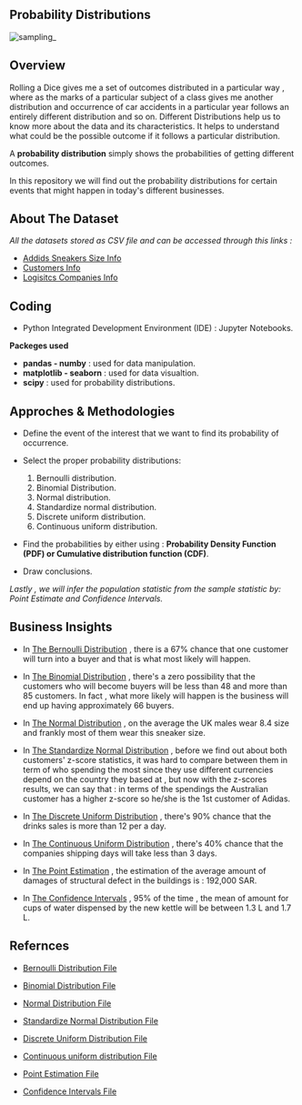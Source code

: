 ## Probability Distributions

![sampling_](https://github.com/hayasalman/Probability-Distributions/assets/71796909/60981a59-da50-47cb-8eef-06e13feefe0f)

## Overview

Rolling a Dice gives me a set of outcomes distributed in a particular way , where as the marks of a particular subject of a class gives me another distribution and occurrence of car accidents 
in a particular year follows an entirely different distribution and so on. 
Different Distributions help us to know more about the data and its characteristics. It helps to understand what could be the possible outcome if it follows a particular distribution.

A **probability distribution** simply shows the probabilities of getting different outcomes.

In this repository we will find out the probability distributions for certain events that might happen in today's different businesses.

## About The Dataset

 *All the datasets stored as CSV file and can be accessed through this links :*

- [Addids Sneakers Size Info](https://github.com/hayasalman/Probability-Distributions/blob/main/Datasets/adidas_data.csv)
- [Customers Info](https://github.com/hayasalman/Probability-Distributions/blob/main/Notebooks/Bernoulli%20Vs.%20Binomial%20Distribution%20.ipynb)
- [Logisitcs Companies Info](https://github.com/hayasalman/Probability-Distributions/blob/main/Datasets/shipping_companies.csv)

## Coding

  -  Python Integrated Development Environment (IDE) : Jupyter Notebooks.

   **Packeges used** 
  * **pandas - numby** : used for data manipulation.
  * **matplotlib - seaborn** : used for data visualtion.
  * **scipy** : used for probability distributions.

## Approches & Methodologies

- Define the event of the interest that we want to find its probability of occurrence.
  
- Select the proper probability distributions:
  
   1. Bernoulli distribution.
   2. Binomial Distribution.
   3. Normal distribution.
   4. Standardize normal distribution.
   5. Discrete uniform distribution.
   6. Continuous uniform distribution.

- Find the probabilities by either using : **Probability Density Function (PDF) or Cumulative distribution function (CDF)**.

- Draw conclusions.

*Lastly , we will infer the population statistic from the sample statistic by: Point Estimate and Confidence Intervals.*

## Business Insights

- In [The Bernoulli Distribution](https://github.com/hayasalman/Probability-Distributions/blob/main/Notebooks/Bernoulli%20Vs.%20Binomial%20Distribution%20.ipynb) , there is a 67% chance that one customer will turn into a buyer and that is what most likely will happen.

- In [The Binomial Distribution](https://github.com/hayasalman/Probability-Distributions/blob/main/Notebooks/Bernoulli%20Vs.%20Binomial%20Distribution%20.ipynb) , there's a zero possibility that the customers who will become buyers will be less than 48 and more than 85 customers.
  In fact , what more likely will happen is the business will end up having approximately  66 buyers.

- In [The Normal Distribution](https://github.com/hayasalman/Probability-Distributions/blob/main/Notebooks/Normal%20Distribution.ipynb) , on the average the UK males wear 8.4 size and frankly most of them wear this sneaker size.

- In [The Standardize Normal Distribution](https://github.com/hayasalman/Probability-Distributions/blob/main/Notebooks/Normal%20Distribution.ipynb) , before we find out about both customers' z-score statistics, it was hard  to compare between them in term of who spending the most since they use different currencies depend on the country they based at ,
  but now with the z-scores results, we can say that : in terms of the spendings the Australian customer has a higher z-score so he/she is the 1st customer of Adidas.

- In [The Discrete Uniform Distribution](https://github.com/hayasalman/Probability-Distributions/blob/main/Notebooks/Uniform%20Distribution.ipynb) , there's 90% chance that the drinks sales is more than 12 per a day.

- In [The Continuous Uniform Distribution](https://github.com/hayasalman/Probability-Distributions/blob/main/Notebooks/Uniform%20Distribution.ipynb) , there's 40% chance that the companies shipping days will take less than 3 days.

- In [The Point Estimation](https://github.com/hayasalman/Probability-Distributions/blob/main/Notebooks/Point%20Estimation%20%26%20Confidence%20Interval.ipynb) , the estimation of the average amount of damages of structural defect in the buildings is : 192,000 SAR.

- In [The Confidence Intervals](https://github.com/hayasalman/Probability-Distributions/blob/main/Notebooks/Point%20Estimation%20%26%20Confidence%20Interval.ipynb) , 95% of the time , the mean of amount for cups of water dispensed by the new kettle will be between 1.3 L and 1.7 L.

## Refernces

- [Bernoulli Distribution File](https://github.com/hayasalman/Probability-Distributions/blob/main/Notebooks/Bernoulli%20Vs.%20Binomial%20Distribution%20.ipynb)
  
- [Binomial Distribution File](https://github.com/hayasalman/Probability-Distributions/blob/main/Notebooks/Bernoulli%20Vs.%20Binomial%20Distribution%20.ipynb)

- [Normal Distribution File](https://github.com/hayasalman/Probability-Distributions/blob/main/Notebooks/Normal%20Distribution.ipynb)

- [Standardize Normal Distribution File](https://github.com/hayasalman/Probability-Distributions/blob/main/Notebooks/Normal%20Distribution.ipynb)

- [Discrete Uniform Distribution File](https://github.com/hayasalman/Probability-Distributions/blob/main/Notebooks/Uniform%20Distribution.ipynb)

- [Continuous uniform distribution File](https://github.com/hayasalman/Probability-Distributions/blob/main/Notebooks/Uniform%20Distribution.ipynb)

-  [Point Estimation File](https://github.com/hayasalman/Probability-Distributions/blob/main/Notebooks/Point%20Estimation%20%26%20Confidence%20Interval.ipynb)

-  [Confidence Intervals File](https://github.com/hayasalman/Probability-Distributions/blob/main/Notebooks/Point%20Estimation%20%26%20Confidence%20Interval.ipynb)
  
